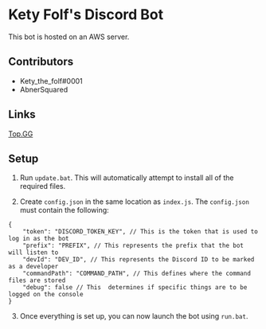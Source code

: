 # Kety Folf's Discord Bot
This bot is hosted on an AWS server.

## Contributors
- Kety_the_folf#0001
- AbnerSquared

## Links
[Top.GG](https://top.gg/bot/425138772221362176)

## Setup
1. Run `update.bat`. This will automatically attempt to install all of the required files.

2. Create `config.json` in the same location as `index.js`.
The `config.json` must contain the following:
```
{
    "token": "DISCORD_TOKEN_KEY", // This is the token that is used to log in as the bot
    "prefix": "PREFIX", // This represents the prefix that the bot will listen to
    "devId": "DEV_ID", // This represents the Discord ID to be marked as a developer
    "commandPath": "COMMAND_PATH", // This defines where the command files are stored
    "debug": false // This  determines if specific things are to be logged on the console
}
```

3. Once everything is set up, you can now launch the bot using `run.bat`.

